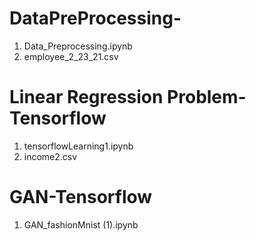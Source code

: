 # DataPreProcessing-
  1. Data_Preprocessing.ipynb
  2. employee_2_23_21.csv
# Linear Regression Problem-Tensorflow
  1. tensorflowLearning1.ipynb
  2. income2.csv
# GAN-Tensorflow
  1. GAN_fashionMnist (1).ipynb
